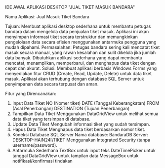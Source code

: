 IDE AWAL APLIKASI DESKTOP "JUAL TIKET MASUK BANDARA"

Nama Aplikasi: Jual Masuk Tiket Bandara

Tujuan: Membuat aplikasi desktop sederhana untuk membantu petugas bandara dalam mengelola data penjualan tiket masuk. Aplikasi ini akan menyimpan informasi tiket secara terstruktur dan memungkinkan pengelolaan data secara efisien menggunakan antarmuka pengguna yang mudah dipahami.
Permasalahan: Petugas bandara sering kali mencatat tiket masuk secara manual, yang rawan kesalahan dan sulit dikelola jika jumlah data banyak. Dibutuhkan aplikasi sederhana yang dapat membantu mencatat, menampilkan, memperbarui, dan menghapus data tiket dengan cepat dan akurat.
Solusi: Membuat aplikasi berbasis Windows Forms yang menyediakan fitur CRUD (Create, Read, Update, Delete) untuk data tiket masuk. Aplikasi akan terhubung dengan database SQL Server untuk penyimpanan data secara terpusat dan aman.

Fitur yang Direncanakan:
1. Input Data Tiket
NO (Nomer tiket)
DATE (Tanggal Keberangkatan)
FROM (Asal Penerbangan)
DESTINATION (Tujuan Penerbangan)
2. Tampilkan Data Tiket
Menggunakan DataGridView untuk melihat semua data tiket yang tersimpan di database.
3. Update Data Tiket
Mengubah informasi tiket yang sudah tersimpan.
4. Hapus Data Tiket
Menghapus data tiket berdasarkan nomor tiket.
5. Koneksi Database SQL Server
Nama database: BandaraDB
Server: DESKTOP-HAIN24I\TIKET
Menggunakan Integrated Security (tanpa username/password).
6. Antarmuka Sederhana
TextBox untuk input teks
DateTimePicker untuk tanggal
DataGridView untuk tampilan data
MessageBox untuk notifikasi/konfirmasi tindakan
